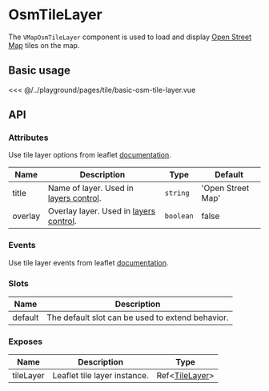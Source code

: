 # OsmTileLayer

The `VMapOsmTileLayer` component is used to load and display [Open Street Map](https://wiki.openstreetmap.org/wiki/Tiles) tiles on the map.

## Basic usage

<ClientOnly>
  <Demo url="/tile/basic-osm-tile-layer" >
  
<<< @/../playground/pages/tile/basic-osm-tile-layer.vue
  
  </Demo>
</ClientOnly>

## API

### Attributes

Use tile layer options from leaflet [documentation](https://leafletjs.com/reference.html#tilelayer).

| Name    | Description                                                                       | Type      | Default           |
| ------- | --------------------------------------------------------------------------------- | --------- | ----------------- |
| title   | Name of layer. Used in [layers control](/components/control/layers-control.html). | `string`  | 'Open Street Map' |
| overlay | Overlay layer. Used in [layers control](/components/control/layers-control.html). | `boolean` | false             |

### Events

Use tile layer events from leaflet [documentation](https://leafletjs.com/reference.html#tilelayer-event).

### Slots

| Name    | Description                                      |
| ------- | ------------------------------------------------ |
| default | The default slot can be used to extend behavior. |

### Exposes

| Name      | Description                  | Type                                               |
| --------- | ---------------------------- | -------------------------------------------------- |
| tileLayer | Leaflet tile layer instance. | Ref<[TileLayer](/components/types.html#tilelayer)> |
